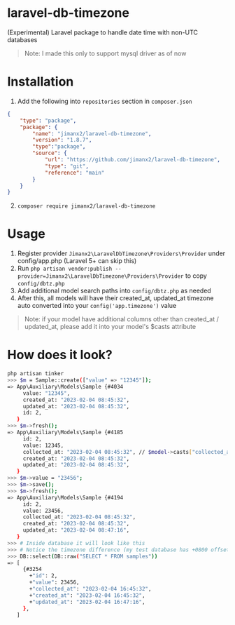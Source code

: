 # laravel-db-timezone
(Experimental) Laravel package to handle date time with non-UTC databases
> Note: I made this only to support mysql driver as of now

# Installation
1. Add the following into `repositories` section in `composer.json`
```json
{
    "type": "package",
    "package": {
        "name": "jimanx2/laravel-db-timezone",
        "version": "1.8.7",
        "type":"package",
        "source": {
            "url": "https://github.com/jimanx2/laravel-db-timezone",
            "type": "git",
            "reference": "main"
        }
    }
}
```
2. `composer require jimanx2/laravel-db-timezone`

# Usage

1. Register provider `Jimanx2\LaravelDbTimezone\Providers\Provider` under config/app.php (Laravel 5+ can skip this)
2. Run `php artisan vendor:publish --provider=Jimanx2\LaravelDbTimezone\Providers\Provider` to copy `config/dbtz.php`
3. Add additional model search paths into `config/dbtz.php` as needed
4. After this, all models will have their created_at, updated_at timezone auto converted into your `config('app.timezone')` value

> Note: if your model have additional columns other than created_at / updated_at, please add it into your model's $casts attribute

# How does it look?

```sh
php artisan tinker
>>> $m = Sample::create(["value" => "12345"]);
=> App\Auxiliary\Models\Sample {#4034
     value: "12345",
     created_at: "2023-02-04 08:45:32",
     updated_at: "2023-02-04 08:45:32",
     id: 2,
   }
>>> $m->fresh();
=> App\Auxiliary\Models\Sample {#4185
     id: 2,
     value: 12345,
     collected_at: "2023-02-04 08:45:32", // $model->casts["collected_at"] = "datetime";
     created_at: "2023-02-04 08:45:32",
     updated_at: "2023-02-04 08:45:32",
   }
>>> $m->value = "23456";
>>> $m->save();
>>> $m->fresh();
=> App\Auxiliary\Models\Sample {#4194
     id: 2,
     value: 23456,
     collected_at: "2023-02-04 08:45:32",
     created_at: "2023-02-04 08:45:32",
     updated_at: "2023-02-04 08:47:16",
   }
>>> # Inside database it will look like this
>>> # Notice the timezone difference (my test database has +0800 offset)
>>> DB::select(DB::raw("SELECT * FROM samples"))
=> [
     {#3254
       +"id": 2,
       +"value": 23456,
       +"collected_at": "2023-02-04 16:45:32",
       +"created_at": "2023-02-04 16:45:32",
       +"updated_at": "2023-02-04 16:47:16",
     },
   ]
```